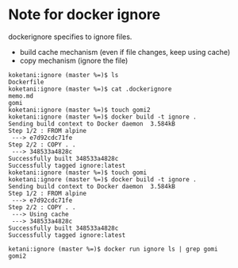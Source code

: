 # Note for docker ignore

dockerignore specifies to ignore files.
- build cache mechanism (even if file changes, keep using cache)
- copy mechanism (ignore the file)

```shell-session
koketani:ignore (master %=)$ ls
Dockerfile
koketani:ignore (master %=)$ cat .dockerignore
memo.md
gomi
koketani:ignore (master %=)$ touch gomi2
koketani:ignore (master %=)$ docker build -t ignore .
Sending build context to Docker daemon  3.584kB
Step 1/2 : FROM alpine
 ---> e7d92cdc71fe
Step 2/2 : COPY . .
 ---> 348533a4828c
Successfully built 348533a4828c
Successfully tagged ignore:latest
koketani:ignore (master %=)$ touch gomi
koketani:ignore (master %=)$ docker build -t ignore .
Sending build context to Docker daemon  3.584kB
Step 1/2 : FROM alpine
 ---> e7d92cdc71fe
Step 2/2 : COPY . .
 ---> Using cache
 ---> 348533a4828c
Successfully built 348533a4828c
Successfully tagged ignore:latest

ketani:ignore (master %=)$ docker run ignore ls | grep gomi
gomi2
```
